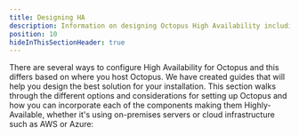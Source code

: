 ```yaml
---
title: Designing HA
description: Information on designing Octopus High Availability including different options and considerations whether it's using on-premises servers or cloud infrastructure.
position: 10
hideInThisSectionHeader: true
---
```


There are several ways to configure High Availability for Octopus and this differs based on where you host Octopus. We have created guides that will help you design the best solution for your installation. This section walks through the different options and considerations for setting up Octopus and how you can incorporate each of the components making them Highly-Available, whether it's using on-premises servers or cloud infrastructure such as AWS or Azure: